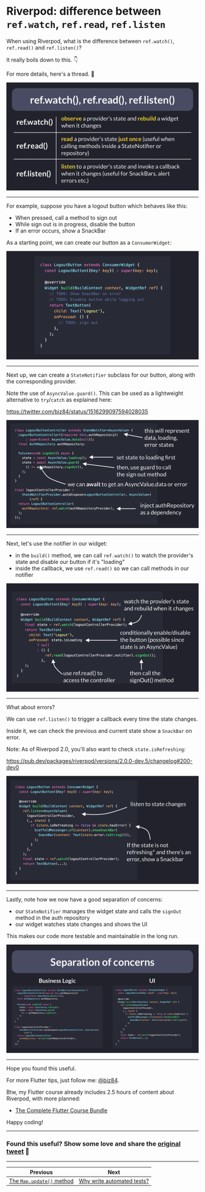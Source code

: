 # Riverpod: difference between `ref.watch`, `ref.read`, `ref.listen`

When using Riverpod, what is the difference between `ref.watch()`, `ref.read()` and `ref.listen()`?

It really boils down to this. 👇

For more details, here's a thread. 🧵

![](046.1-watch-read-listen.png)

---

For example, suppose you have a logout button which behaves like this:

- When pressed, call a method to sign out
- While sign out is in progress, disable the button
- If an error occurs, show a SnackBar

As a starting point, we can create our button as a `ConsumerWidget`:

![](046.2-logout-button.png)

---

Next up, we can create a `StateNotifier` subclass for our button, along with the corresponding provider.

Note the use of `AsyncValue.guard()`. This can be used as a lightweight alternative to `try`/`catch` as explained here:

https://twitter.com/biz84/status/1516299097594028035

![](046.3-controller.png)

---

Next, let's use the notifier in our widget:

- in the `build()` method, we can call `ref.watch()` to watch the provider's state and disable our button if it's "loading"
- inside the callback, we use `ref.read()` so we can call methods in our notifier

![](046.4-widget-watch-read.png)

---

What about errors?

We can use `ref.listen()` to trigger a callback every time the state changes.

Inside it, we can check the previous and current state show a `SnackBar` on error.

Note: As of Riverpod 2.0, you'll also want to check `state.isRefreshing`:

https://pub.dev/packages/riverpod/versions/2.0.0-dev.5/changelog#200-dev0

![](046.5-widget-ref-listen.png)

---

Lastly, note how we now have a good separation of concerns:

- our `StateNotifier` manages the widget state and calls the `signOut` method in the auth repository 
- our widget watches state changes and shows the UI

This makes our code more testable and maintainable in the long run.

![](046.6-separation-of-concerns.png)

---

Hope you found this useful.

For more Flutter tips, just follow me: [@biz84](https://twitter.com/biz84).

Btw, my Flutter course already includes 2.5 hours of content about Riverpod, with more planned:

- [The Complete Flutter Course Bundle](https://codewithandrea.com/courses/complete-flutter-bundle/)

Happy coding!

---

### Found this useful? Show some love and share the [original tweet](https://twitter.com/biz84/status/1518503651211362305) 🙏

---

| Previous | Next |
| -------- | ---- |
| [The `Map.update()` method](../0045-the-map-update-method/index.md) | [Why write automated tests?](../0047-why-write-automated-tests/index.md) |